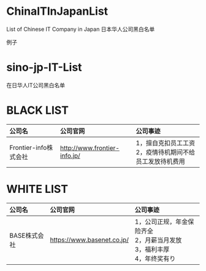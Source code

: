 # ChinaITInJapanList
List of Chinese IT Company in Japan  日本华人公司黑白名单


例子

# sino-jp-IT-List
在日华人IT公司黑白名单

# BLACK LIST

|公司名|公司官网|公司事迹|
|:--|:--|:--|
|Frontier-info株式会社|http://www.frontier-info.jp/|1，擅自克扣员工工资 <br>2，疫情待机期间不给员工发放待机费用|

# WHITE LIST
|公司名|公司官网|公司事迹|
|:--|:--|:--|
|BASE株式会社|https://www.basenet.co.jp/|1，公司正规，年金保险齐全 <br> 2，月薪当月发放 <br>3，福利丰厚<br> 4，年终奖有り|
